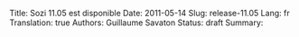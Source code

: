 Title: Sozi 11.05 est disponible
Date: 2011-05-14
Slug: release-11.05
Lang: fr
Translation: true
Authors: Guillaume Savaton
Status: draft
Summary:

<!-- TODO -->

